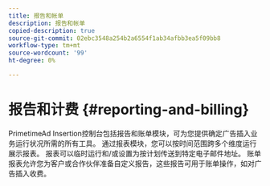 ```yaml
---
title: 报告和帐单
description: 报告和帐单
copied-description: true
source-git-commit: 02ebc3548a254b2a6554f1ab34afbb3ea5f09bb8
workflow-type: tm+mt
source-wordcount: '99'
ht-degree: 0%

---
```


# 报告和计费 {#reporting-and-billing}

PrimetimeAd Insertion控制台包括报告和账单模块，可为您提供确定广告插入业务运行状况所需的所有工具。 通过报表模块，您可以按时间范围跨多个维度运行展示报表。 报表可以临时运行和/或设置为按计划传送到特定电子邮件地址。 账单报表允许您为客户或合作伙伴准备自定义报告，这些报告可用于账单操作，如对广告插入收费。
